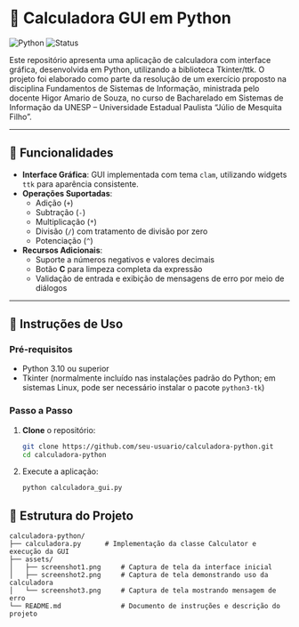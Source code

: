 # 🧮 Calculadora GUI em Python

![Python](https://img.shields.io/badge/python-3.10%2B-blue)
![Status](https://img.shields.io/badge/status-em%20desenvolvimento-yellow)

Este repositório apresenta uma aplicação de calculadora com interface gráfica, desenvolvida em Python, utilizando a biblioteca Tkinter/ttk.
O projeto foi elaborado como parte da resolução de um exercício proposto na disciplina Fundamentos de Sistemas de Informação, ministrada pelo docente Higor Amario de Souza, no curso de Bacharelado em Sistemas de Informação da UNESP – Universidade Estadual Paulista “Júlio de Mesquita Filho”.

---

## 📑 Funcionalidades

- **Interface Gráfica**: GUI implementada com tema `clam`, utilizando widgets `ttk` para aparência consistente.  
- **Operações Suportadas**:  
  - Adição (`+`)  
  - Subtração (`-`)  
  - Multiplicação (`*`)  
  - Divisão (`/`) com tratamento de divisão por zero  
  - Potenciação (`^`)  
- **Recursos Adicionais**:  
  - Suporte a números negativos e valores decimais  
  - Botão **C** para limpeza completa da expressão  
  - Validação de entrada e exibição de mensagens de erro por meio de diálogos  

---

## 🏁 Instruções de Uso

### Pré‑requisitos

- Python 3.10 ou superior  
- Tkinter (normalmente incluído nas instalações padrão do Python; em sistemas Linux, pode ser necessário instalar o pacote `python3-tk`)

### Passo a Passo

1. **Clone** o repositório:  
   ```bash
   git clone https://github.com/seu-usuario/calculadora-python.git
   cd calculadora-python
   ```

2. Execute a aplicação:
    ```bash
    python calculadora_gui.py
    ```

## 📂 Estrutura do Projeto

```plaintext
calculadora-python/
├── calculadora.py      # Implementação da classe Calculator e execução da GUI
├── assets/
│   ├── screenshot1.png     # Captura de tela da interface inicial
│   ├── screenshot2.png     # Captura de tela demonstrando uso da calculadora
│   └── screenshot3.png     # Captura de tela mostrando mensagem de erro
└── README.md               # Documento de instruções e descrição do projeto
```
